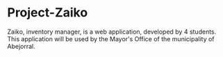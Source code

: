 # Project-Zaiko
Zaiko, inventory manager, is a web application, developed by 4 students. This application will be used by the Mayor's Office of the municipality of Abejorral.
